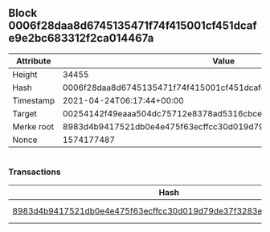 ## Block 0006f28daa8d6745135471f74f415001cf451dcafe9e2bc683312f2ca014467a

Attribute | Value
--- | ---
Height | 34455
Hash | 0006f28daa8d6745135471f74f415001cf451dcafe9e2bc683312f2ca014467a
Timestamp | 2021-04-24T06:17:44+00:00
Target | 00254142f49eaaa504dc75712e8378ad5316cbcead634704b3734b6271167cc4
Merke root | 8983d4b9417521db0e4e475f63ecffcc30d019d79de37f3283e34f90f4812049
Nonce | 1574177487

```

```

### Transactions

Hash | Amount
--- | ---
[8983d4b9417521db0e4e475f63ecffcc30d019d79de37f3283e34f90f4812049](8983d4b9417521db0e4e475f63ecffcc30d019d79de37f3283e34f90f4812049.md) | 10.00000000 SKEPTI 
